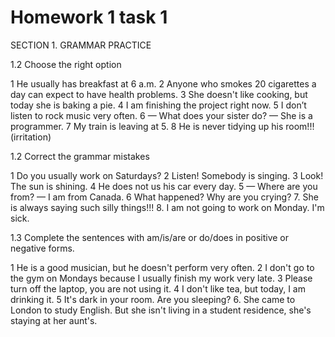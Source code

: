 # Homework 1 task 1
SECTION 1. GRAMMAR PRACTICE

1.2  Choose the right option

1 He usually has breakfast at 6 a.m.
2 Anyone who smokes 20 cigarettes a day can expect to have health problems.
3 She doesn't like cooking, but today she is baking a pie.
4 I am finishing the project right now.
5 I don’t listen to rock music very often.
6 — What does your sister do?
— She is a programmer.
7 My train is leaving at 5.
8 He is never tidying up his room!!! (irritation)


1.2 Correct the grammar mistakes 

1 Do you usually work on Saturdays?
2 Listen! Somebody is singing.
3 Look! The sun is shining.
4 He does not us his car every day.
5 — Where are you from?
— I am from Canada.
6 What happened? Why are you crying?
7. She is always saying such silly things!!! 
8. I am not going to work on Monday. I'm sick. 

1.3 Complete the sentences with am/is/are or do/does in positive or negative forms.

1 He is a good musician, but he doesn't perform very often.
2 I don't go to the gym on Mondays because I usually finish my work very late.
3 Please turn off the laptop, you are not using it.
4 I don't like tea, but today, I am drinking it.
5 It's dark in your room. Are you sleeping?
6. She came to London to study English. But she isn't living in a student residence, she's staying at her aunt's. 

